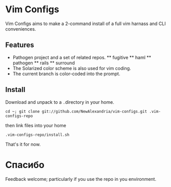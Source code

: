 # Vim Configs #

Vim Configs aims to make a 2-command install of a full vim harnass and CLI conveniences.

## Features ##
*  Pathogen project and a set of related repos.
**  fugitive
**  haml
**  pathogen
**  rails
**  surround
*  The Solarized color scheme is also used for vim coding.
*  The current branch is color-coded into the prompt.

## Install ##
Download and unpack to a ```.```directory in your home.

```cd ~; git clone git://github.com/NewAlexandria/vim-configs.git .vim-configs-repo```

then link files into your home

```.vim-configs-repo/install.sh```

That's it for now.


# Спасибо #

Feedback welcome; particularly if you use the repo in you environment.
